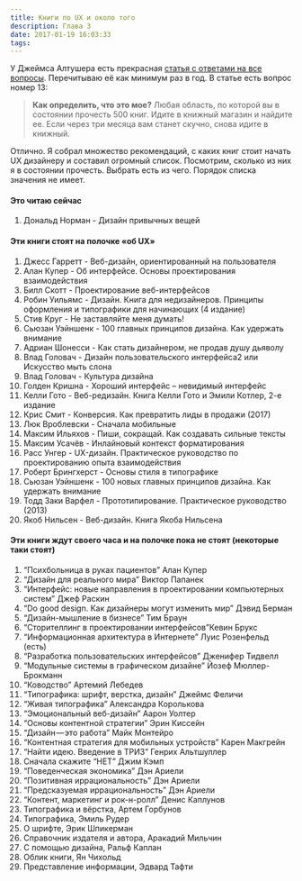 ```yaml
---
title: Книги по UX и около того
description: Глава 3
date: 2017-01-19 16:03:33
tags: 
---
```


У Джеймса Алтушера есть прекрасная [статья с ответами на все вопросы](https://theoryandpractice.ru/posts/8493-reinvent-yourself). Перечитываю её как минимум раз в год. В статье есть вопрос номер 13:
> **Как определить, что это мое?**
> Любая область, по которой вы в состоянии прочесть 500 книг. Идите в книжный магазин и найдите ее. Если через три месяца вам станет скучно, снова идите в книжный.

Отлично. Я собрал множество рекомендаций, с каких книг стоит начать UX дизайнеру и составил огромный список. Посмотрим, сколько из них я в состоянии прочесть. Выбрать есть из чего. Порядок списка значения не имеет.


#### Это читаю сейчас

1. Дональд Норман - Дизайн привычных вещей

#### Эти книги стоят на полочке «об UX»

1. Джесс Гарретт - Веб-дизайн, ориентированный на пользователя
1. Алан Купер - Об интерфейсе. Основы проектирования взаимодействия
1. Билл Скотт - Проектирование веб-интерфейсов
1. Робин Уильямс - Дизайн. Книга для недизайнеров. Принципы оформления и типографики для начинающих (4 издание)
1. Стив Круг - Не заставляйте меня думать!
1. Сьюзан Уэйншенк - 100 главных принципов дизайна. Как удержать внимание
1. Адриан Шонесси - Как стать дизайнером, не продав душу дьяволу
1. Влад Головач - Дизайн пользовательского интерфейса2 или Искусство мыть слона
1. Влад Головач - Культура дизайна
1. Голден Кришна - Хороший интерфейс – невидимый интерфейс
1. Келли Гото - Веб-редизайн. Книга Келли Гото и Эмили Котлер, 2-е издание
1. Крис Смит - Конверсия. Как превратить лиды в продажи (2017)
1. Люк Вроблевски - Сначала мобильные
1. Максим Ильяхов - Пиши, сокращай. Как создавать сильные тексты
1. Максим Усачёв - Инлайновый контекст форматирования
1. Расс Унгер - UX-дизайн. Практическое руководство по проектированию опыта взаимодействия
1. Роберт Брингхерст - Основы стиля в типографике
1. Сьюзан Уэйншенк - 100 новых главных принципов дизайна. Как удержать внимание
1. Тодд Заки Варфел - Прототипирование. Практическое руководство (2013)
1. Якоб Нильсен - Веб-дизайн. Книга Якоба Нильсена

#### Эти книги ждут своего часа и на полочке пока не стоят (некоторые таки стоят)

1. “Психбольница в руках пациентов” Алан Купер
1. “Дизайн для реального мира” Виктор Папанек
1. “Интерфейс: новые направления в проектировании компьютерных систем” Джеф Раскин
1. “Do good design. Как дизайнеры могут изменить мир” Дэвид Берман
1. “Дизайн-мышление в бизнесе” Тим Браун
1. “Сторителлинг в проектировании интерфейсов”Кевин Брукс
1. “Информационная архитектура в Интернете” Луис Розенфельд (есть)
1. “Разработка пользовательских интерфейсов” Дженифер Тидвелл
1. “Модульные системы в графическом дизайне” Йозеф Мюллер-Брокманн
1. “Ководство” Артемий Лебедев
1. “Типографика: шрифт, верстка, дизайн” Джеймс Феличи
1. “Живая типографика” Александра Королькова
1. “Эмоциональный веб-дизайн” Аарон Уолтер
1. “Основы контентной стратегии” Эрин Киссейн
1. “Дизайн — это работа” Майк Монтейро
1. “Контентная стратегия для мобильных устройств” Карен Макгрейн
1. “Найти идею. Введение в ТРИЗ” Генрих Альтшуллер
1. Сначала скажите “НЕТ” Джим Кэмп
1. “Поведенческая экономика” Дэн Ариели
1. “Позитивная иррациональность” Дэн Ариели
1. “Предсказуемая иррациональность” Дэн Ариели
1. “Контент, маркетинг и рок-н-ролл” Денис Каплунов
1. Типографика и вёрстка, Артем Горбунов
1. Типографика, Эмиль Рудер
1. О шрифте, Эрик Шпикерман
1. Справочник издателя и автора, Аракадий Мильчин
1. С помощью дизайна, Ральф Каплан
1. Облик книги, Ян Чихольд
1. Представление информации, Эдвард Тафти

